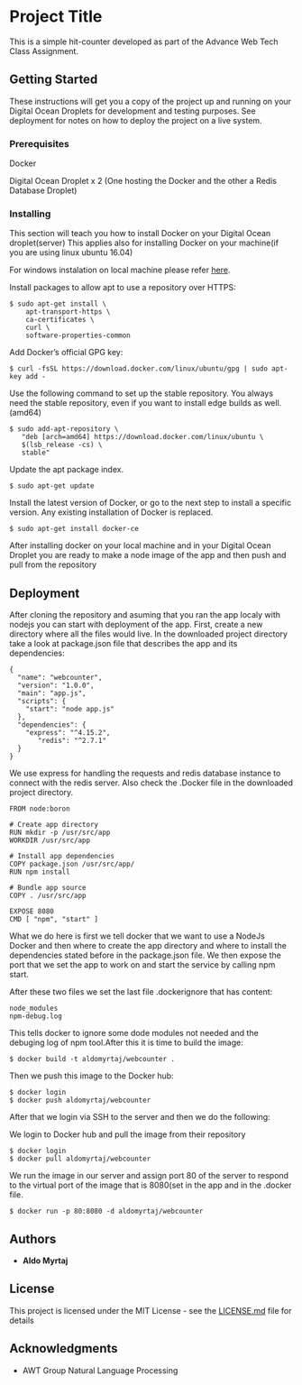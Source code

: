 # Project Title

This is a simple hit-counter developed as part of the Advance Web Tech Class Assignment. 

## Getting Started

These instructions will get you a copy of the project up and running on your Digital Ocean Droplets for development and testing purposes. See deployment for notes on how to deploy the project on a live system.

### Prerequisites

Docker

Digital Ocean Droplet x 2 (One hosting the Docker and the other a Redis Database Droplet)
### Installing

This section will teach you how to install Docker on your Digital Ocean droplet(server) 
This applies also for installing Docker on your machine(if you are using linux ubuntu 16.04)

For windows instalation on local machine please refer [here](https://docs.docker.com/toolbox/toolbox_install_windows/).

Install packages to allow apt to use a repository over HTTPS:

```
$ sudo apt-get install \
    apt-transport-https \
    ca-certificates \
    curl \
    software-properties-common
```

Add Docker’s official GPG key:

```
$ curl -fsSL https://download.docker.com/linux/ubuntu/gpg | sudo apt-key add -
```

Use the following command to set up the stable repository. You always need the stable repository, even if you want to install edge builds as well. (amd64)

```
$ sudo add-apt-repository \
   "deb [arch=amd64] https://download.docker.com/linux/ubuntu \
   $(lsb_release -cs) \
   stable"
```

Update the apt package index.

```
$ sudo apt-get update
```

Install the latest version of Docker, or go to the next step to install a specific version. Any existing installation of Docker is replaced.

```
$ sudo apt-get install docker-ce
```

After installing docker on your local machine and in your Digital Ocean Droplet you are ready to make a node image of the app and then push and pull from the repository


## Deployment

After cloning the repository and asuming that you ran the app localy with nodejs you can start with deployment of the app. 
First, create a new directory where all the files would live. In the downloaded project directory take a look at  package.json file that describes the app and its dependencies: 

```
{
  "name": "webcounter",
  "version": "1.0.0",
  "main": "app.js",
  "scripts": {
    "start": "node app.js"
  },
  "dependencies": {
    "express": "^4.15.2",
       "redis": "^2.7.1"
  }
}
```

We use express for handling the requests and redis database instance to connect with the redis server. Also check the .Docker file in the downloaded project directory.

```
FROM node:boron

# Create app directory
RUN mkdir -p /usr/src/app
WORKDIR /usr/src/app

# Install app dependencies
COPY package.json /usr/src/app/
RUN npm install

# Bundle app source
COPY . /usr/src/app

EXPOSE 8080
CMD [ "npm", "start" ]
```
What we do here is first we tell docker that we want to use a NodeJs Docker and then where to create the app directory and where to install the dependencies stated before in the package.json file. We then expose the port that we set the app to work on and start the service by calling npm start.

After these two files we set the last file .dockerignore that has content:

```
node_modules
npm-debug.log
```

This tells docker to ignore some dode modules not needed and the debuging log of npm tool.After this it is time to build the image:

```
$ docker build -t aldomyrtaj/webcounter .
```

Then we push this image to the Docker hub:

```
$ docker login
$ docker push aldomyrtaj/webcounter
```

After that we login via SSH to the server and then we do the following: 


We login to Docker hub and pull the image from their repository

```
$ docker login
$ docker pull aldomyrtaj/webcounter

```

We run the image in our server and assign port 80 of the server to respond to the virtual port of the image that is 8080(set in the app and in the .docker file.

```
$ docker run -p 80:8080 -d aldomyrtaj/webcounter
```


## Authors

* **Aldo Myrtaj** 

## License

This project is licensed under the MIT License - see the [LICENSE.md](LICENSE.md) file for details

## Acknowledgments

* AWT Group Natural Language Processing